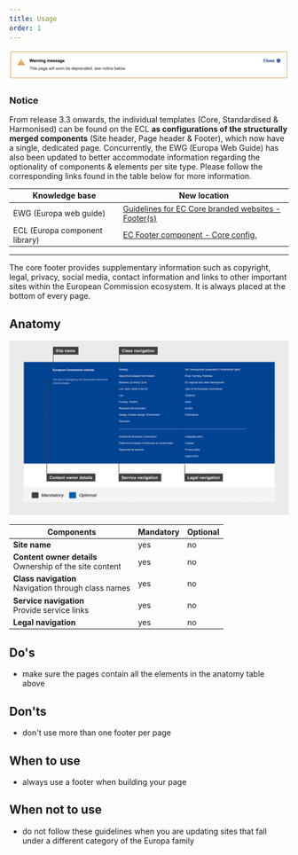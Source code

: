 ```yaml
---
title: Usage
order: 1
---
```

![](/cms-images/soon-to-be-deprecated-image.png)

### Notice

From release 3.3 onwards, the individual templates (Core, Standardised & Harmonised) can be found on the ECL **as configurations of the structurally merged components** (Site header, Page header & Footer), which now have a single, dedicated page. Concurrently, the EWG (Europa Web Guide) has also been updated to better accommodate information regarding the optionality of components & elements per site type. Please follow the corresponding links found in the table below for more information.

| Knowledge base                 | New location                                                                                                                      |
| ------------------------------ | --------------------------------------------------------------------------------------------------------------------------------- |
| EWG (Europa web guide)         | [Guidelines for EC Core branded websites - Footer(s)](https://wikis.ec.europa.eu/display/WEBGUIDE/EC+branded+core+website+design) |
| ECL (Europa component library) | [EC Footer component - Core config.](https://ec.europa.eu/component-library/ec/components/site-wide/site-footer/usage/)           |

---

The core footer provides supplementary information such as copyright, legal, privacy, social media, contact information and links to other important sites within the European Commission ecosystem. It is always placed at the bottom of every page.

## Anatomy

![](/cms-images/core-footer.png)

| Components                                                   | Mandatory | Optional |
| ------------------------------------------------------------ | --------- | -------- |
| **Site name**                                                | yes       | no       |
| **Content owner details**<br />Ownership of the site content | yes       | no       |
| **Class navigation**<br />Navigation through class names     | yes       | no       |
| **Service navigation**<br />Provide service links            | yes       | no       |
| **Legal navigation**                                         | yes       | no       |

## Do's

- make sure the pages contain all the elements in the anatomy table above

## Don'ts

- don't use more than one footer per page

## When to use

- always use a footer when building your page

## When not to use

- do not follow these guidelines when you are updating sites that fall under a different category of the Europa family
